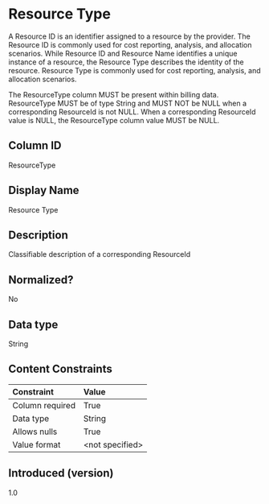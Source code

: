 # Resource Type

A Resource ID is an identifier assigned to a resource by the provider. The Resource ID is commonly used for cost reporting, analysis, and allocation scenarios.  While Resource ID and Resource Name identifies a unique instance of a resource, the Resource Type describes the identity of the resource. Resource Type is commonly used for cost reporting, analysis, and allocation scenarios.

The ResourceType column MUST be present within billing data.  ResourceType MUST be of type String and MUST NOT be NULL when a corresponding ResourceId is not NULL.  When a corresponding ResourceId value is NULL, the ResourceType column value MUST be NULL.

## Column ID

ResourceType

## Display Name

Resource Type

## Description

Classifiable description of a corresponding ResourceId

## Normalized?

No

## Data type

String

## Content Constraints

|    Constraint   |      Value      |
|:----------------|:----------------|
| Column required | True            |
| Data type       | String          |
| Allows nulls    | True            |
| Value format    | \<not specified> |

## Introduced (version)

1.0

